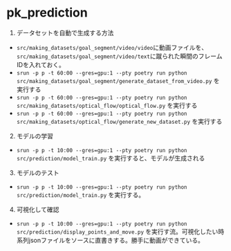 # pk_prediction

1. データセットを自動で生成する方法

- ```src/making_datasets/goal_segment/video/video```に動画ファイルを、```src/making_datasets/goal_segment/video/text```に蹴られた瞬間のフレームIDを入れておく。
- ```srun -p p -t 60:00 --gres=gpu:1 --pty poetry run python src/making_datasets/goal_segment/generate_dataset_from_video.py``` を実行する
- ```srun -p p -t 60:00 --gres=gpu:1 --pty poetry run python src/making_datasets/optical_flow/optical_flow.py``` を実行する
-  ```srun -p p -t 60:00 --gres=gpu:1 --pty poetry run python src/making_datasets/optical_flow/generate_new_dataset.py``` を実行する

2. モデルの学習
- ```srun -p p -t 10:00 --gres=gpu:1 --pty poetry run python src/prediction/model_train.py``` を実行すると、モデルが生成される

3. モデルのテスト
- ```srun -p p -t 10:00 --gres=gpu:1 --pty poetry run python src/prediction/model_train.py``` を実行する。

4. 可視化して確認
- ```srun -p p -t 10:00 --gres=gpu:1 --pty poetry run python src/prediction/display_points_and_move.py``` を実行す流。可視化したい時系列jsonファイルをソースに直書きする。勝手に動画ができている。
